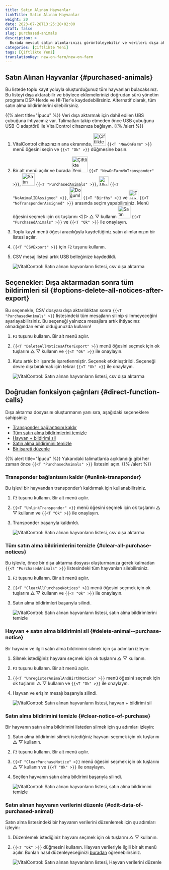 ```yaml
---
title: Satın Alınan Hayvanlar
linkTitle: Satın Alınan Hayvanlar
weight: 20
date: 2023-07-28T13:25:28+02:00
draft: false
slug: purchased-animals
description: >
  Burada mevcut satın alımlarınızı görüntüleyebilir ve verileri dışa aktarabilirsiniz.
categories: [Çiftlikte Yeni]
tags: [Çiftlikte Yeni]
translationKey: new-on-farm/new-on-farm
---
```

## Satın Alınan Hayvanlar {#purchased-animals}

Bu listede toplu kayıt yoluyla oluşturduğunuz tüm hayvanları bulacaksınız. Bu listeyi dışa aktarabilir ve böylece eklemelerinizi doğrudan sürü yönetim programı DSP-Herde ve HI-Tier'e kaydedebilirsiniz. Alternatif olarak, tüm satın alma bildirimlerini silebilirsiniz.

{{% alert title="İpucu" %}}
Veri dışa aktarmak için dahil edilen UBS çubuğuna ihtiyacınız var. Talimatları takip etmeden önce USB çubuğunu USB-C adaptörü ile VitalControl cihazınıza bağlayın.
{{% /alert %}}

1. VitalControl cihazınızın ana ekranında, <img src="/icons/main/new-on-farm.svg" width="40" align="bottom" alt="Çiftlikte Yeni" /> `{{<T "NewOnFarm" >}}` menü öğesini seçin ve `{{<T "Ok" >}}` düğmesine basın.

2. Bir alt menü açılır ve burada <img src="/icons/registration/new-on-farm-no-transponder.svg" width="50" align="bottom" alt="Çiftlikte Yeni, transponder yok" /> `{{<T "NewOnFarmNoTransponder" >}}`, <img src="/icons/main/new-on-farm.svg" width="40" align="bottom" alt="Satın Alınan Hayvanlar" /> `{{<T "PurchasedAnimals" >}}`, <img src="/icons/registration/no-eartag-number.svg" width="30" align="bottom" alt="Ulusal hayvan kimliği yok" /> `{{<T "NoAnimalIDAssigned" >}}`, <img src="/icons/main/births.svg" width="40" align="bottom" alt="Doğumlar" /> `{{<T "Births" >}}` ve <img src="/icons/registration/no-transponder.svg" width="30" align="bottom" alt="Transponder atanmamış" /> `{{<T "NoTransponderAssigned" >}}` arasında seçim yapabilirsiniz. Menü öğesini seçmek için ok tuşlarını ◁ ▷ △ ▽ kullanın <img src="/icons/main/new-on-farm.svg" width="40" align="bottom" alt="Satın Alınan Hayvanlar" /> `{{<T "PurchasedAnimals" >}}` ve `{{<T "Ok" >}}` ile onaylayın.

3. Toplu kayıt menü öğesi aracılığıyla kaydettiğiniz satın alımlarınızın bir listesi açılır.


4. `{{<T "CSVExport" >}}` için `F2` tuşunu kullanın.

5. CSV mesaj listesi artık USB belleğinize kaydedildi.

    ![VitalControl: Satın alınan hayvanların listesi, csv dışa aktarma](../images/purchasedanimals.png "Satın alınan hayvanlar, csv dışa aktarma")

## Seçenekler: Dışa aktarmadan sonra tüm bildirimleri sil {#options-delete-all-notices-after-export}

Bu seçenekle, CSV dosyası dışa aktarıldıktan sonra `{{<T "PurchasedAnimals" >}}` listesindeki tüm mesajların silinip silinmeyeceğini ayarlayabilirsiniz. Bu seçeneği yalnızca mesajlara artık ihtiyacınız olmadığından emin olduğunuzda kullanın!

1. `F3` tuşunu kullanın. Bir alt menü açılır.

2. `{{<T "DeleteAllNoticesAfterExport" >}}` menü öğesini seçmek için ok tuşlarını △ ▽ kullanın ve `{{<T "Ok" >}}` ile onaylayın.

3. Kutu artık bir işaretle işaretlenmiştir. Seçenek etkinleştirildi. Seçeneği devre dışı bırakmak için tekrar `{{<T "Ok" >}}` ile onaylayın.

    ![VitalControl: Satın alınan hayvanların listesi, csv dışa aktarma](../images/delete-all.png "Dışa aktarmadan sonra tüm bildirimleri sil")

## Doğrudan fonksiyon çağrıları {#direct-function-calls}

Dışa aktarma dosyasını oluşturmanın yanı sıra, aşağıdaki seçeneklere sahipsiniz:

- [Transponder bağlantısını kaldır](#unlink-transponder)
- [Tüm satın alma bildirimlerini temizle](#clear-all-purchase-notices)
- [Hayvan + bildirimi sil](#delete-animal--purchase-notice)
- [Satın alma bildirimini temizle](#clear-notice-of-purchase)
- [Bir işareti düzenle](#edit-data-of-purchased-animal)

{{% alert title="İpucu" %}}
Yukarıdaki talimatlarda açıklandığı gibi her zaman önce `{{<T "PurchasedAnimals" >}}` listesini açın.
{{% /alert %}}

### Transponder bağlantısını kaldır {#unlink-transponder}

Bu işlevi bir hayvandan transponder'ı kaldırmak için kullanabilirsiniz.

1. `F3` tuşunu kullanın. Bir alt menü açılır.

2. `{{<T "UnlinkTransponder" >}}` menü öğesini seçmek için ok tuşlarını △ ▽ kullanın ve `{{<T "Ok" >}}` ile onaylayın.

3. Transponder başarıyla kaldırıldı.

    ![VitalControl: Satın alınan hayvanların listesi, csv dışa aktarma](../images/unlink-transponder.png "Satın alınan hayvanlar, transponder bağlantısını kaldır")

### Tüm satın alma bildirimlerini temizle {#clear-all-purchase-notices}

Bu işlevle, önce bir dışa aktarma dosyası oluşturmanıza gerek kalmadan `{{<T "PurchasedAnimals" >}}` listesindeki tüm hayvanları silebilirsiniz.

1. `F3` tuşunu kullanın. Bir alt menü açılır.

2. `{{<T "ClearAllPurchaseNotices" >}}` menü öğesini seçmek için ok tuşlarını △ ▽ kullanın ve `{{<T "Ok" >}}` ile onaylayın.

3. Satın alma bildirimleri başarıyla silindi.

    ![VitalControl: Satın alınan hayvanların listesi, satın alma bildirimlerini temizle](../images/clear.png "Tüm satın alma bildirimlerini temizle")

### Hayvan + satın alma bildirimini sil {#delete-animal--purchase-notice}

Bir hayvanı ve ilgili satın alma bildirimini silmek için şu adımları izleyin:

1. Silmek istediğiniz hayvanı seçmek için ok tuşlarını △ ▽ kullanın.

2. `F3` tuşunu kullanın. Bir alt menü açılır.

3. `{{<T "UnregisterAnimalAndBirthNotice" >}}` menü öğesini seçmek için ok tuşlarını △ ▽ kullanın ve `{{<T "Ok" >}}` ile onaylayın.

4. Hayvan ve erişim mesajı başarıyla silindi.

    ![VitalControl: Satın alınan hayvanların listesi, hayvan + bildirimi sil](../images/delete.png "Hayvan + bildirimi sil")

### Satın alma bildirimini temizle {#clear-notice-of-purchase}

Bir hayvanın satın alma bildirimini listeden silmek için şu adımları izleyin:

1. Satın alma bildirimini silmek istediğiniz hayvanı seçmek için ok tuşlarını △ ▽ kullanın.

2. `F3` tuşunu kullanın. Bir alt menü açılır.

3. `{{<T "ClearPurchaseNotice" >}}` menü öğesini seçmek için ok tuşlarını △ ▽ kullanın ve `{{<T "Ok" >}}` ile onaylayın.

4. Seçilen hayvanın satın alma bildirimi başarıyla silindi.

    ![VitalControl: Satın alınan hayvanların listesi, satın alma bildirimini temizle](../images/clearnotice.png "Satın alma bildirimini temizle")

### Satın alınan hayvanın verilerini düzenle {#edit-data-of-purchased-animal}

Satın alma listesindeki bir hayvanın verilerini düzenlemek için şu adımları izleyin:

1. Düzenlemek istediğiniz hayvanı seçmek için ok tuşlarını △ ▽ kullanın.

2. `{{<T "Ok" >}}` düğmesini kullanın. Hayvan verileriyle ilgili bir alt menü açılır. Bunları nasıl düzenleyeceğinizi [buradan](/en/docs/actions/edit/#edit-animal-data) öğrenebilirsiniz.

    ![VitalControl: Satın alınan hayvanların listesi, Hayvan verilerini düzenle](../images/edit.png "Satın alınan hayvanın verilerini düzenle")
